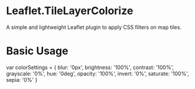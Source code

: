 # Leaflet.TileLayerColorize
A simple and lightweight Leaflet plugin to apply CSS filters on map tiles.

# Basic Usage
  var colorSettings = {
    blur: '0px',
    brightness: '100%',
    contrast: '100%',
    grayscale: '0%',
    hue: '0deg',
    opacity: '100%',
    invert: '0%',
    saturate: '100%',
    sepia: '0%'
  }
